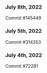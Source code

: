 ### July 8th, 2022

Commit #145449

### July 5th, 2022

Commit #314353


### July 4th, 2022

Commit #72281
